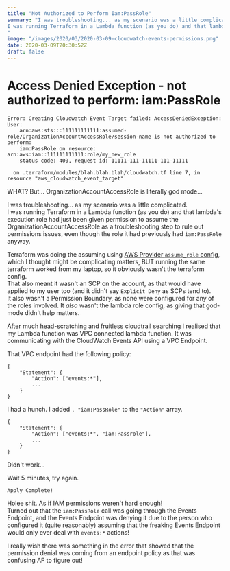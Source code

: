 ```yaml
---
title: "Not Authorized to Perform Iam:PassRole"
summary: "I was troubleshooting... as my scenario was a little complicated.  
I was running Terraform in a Lambda function (as you do) and that lambda's execution role had just been given permission to assume the OrganizationAccountAccessRole as a troubleshooting step to rule out permissions issues...
"
image: "/images/2020/03/2020-03-09-cloudwatch-events-permissions.png"
date: 2020-03-09T20:30:52Z
draft: false
---
```


# Access Denied Exception - not authorized to perform: iam:PassRole

```
Error: Creating Cloudwatch Event Target failed: AccessDeniedException: User: 
    arn:aws:sts:::111111111111:assumed-role/OrganizationAccountAccessRole/session-name is not authorized to perform:
    iam:PassRole on resource: arn:aws:iam::111111111111:role/my_new_role
    status code: 400, request id: 11111-111-11111-111-11111

  on .terraform/modules/blah.blah.blah/cloudwatch.tf line 7, in resource "aws_cloudwatch_event_target"
```

WHAT? But... OrganizationAccountAccessRole is literally god mode...

I was troubleshooting... as my scenario was a little complicated.  
I was running Terraform in a Lambda function (as you do) and that lambda's execution role had just been given permission to assume the OrganizationAccountAccessRole as a troubleshooting step to rule out permissions issues, even though the role it had previously had `iam:PassRole` anyway.  

Terraform was doing the assuming using [AWS Provider `assume_role` config](https://www.terraform.io/docs/providers/aws/index.html#assume-role), which I thought might be complicating matters, BUT running the same terraform worked from my laptop, so it obviously wasn't the terraform config.  
That also meant it wasn't an SCP on the account, as that would have applied to my user too (and it didn't say `Explicit Deny` as SCPs tend to).  
It also wasn't a Permission Boundary, as none were configured for any of the roles involved.
It *also* wasn't the lambda role config, as giving that god-mode didn't help matters.

After much head-scratching and fruitless cloudtrail searching I realised that my Lambda function was VPC connected lambda function. It was communicating with the CloudWatch Events API using a VPC Endpoint.

That VPC endpoint had the following policy:


```
{
    "Statement": {
        "Action": ["events:*"],
        ...
    }
}
```

I had a hunch. I added `, "iam:PassRole"` to the `"Action"` array.
```
{
    "Statement": {
        "Action": ["events:*", "iam:Passrole"],
        ...
    }
}
```

Didn't work...

Wait 5 minutes, try again.

```
Apply Complete!
```

Holee shit. As if IAM permissions weren't hard enough!  
Turned out that the `iam:PassRole` call was going through the Events Endpoint, and the Events Endpoint was denying it due to the person who configured it (quite reasonably) assuming that the freaking Events Endpoint would only ever deal with `events:*` actions!

I really wish there was something in the error that showed that the permission denial was coming from an endpoint policy as that was confusing AF to figure out!
